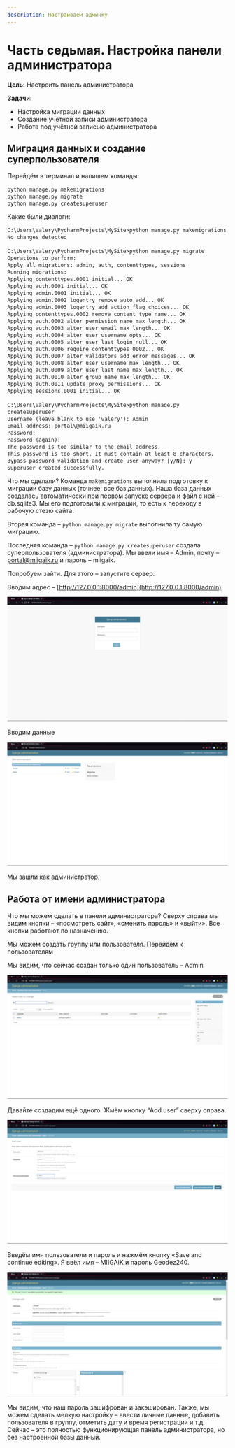 ```yaml
---
description: Настраиваем админку
---
```


# Часть седьмая. Настройка панели администратора

**Цель:** Настроить панель администратора

**Задачи:**

* Настройка миграции данных
* Создание учётной записи администратора
* Работа под учётной записью администратора

## Миграция данных и создание суперпользователя

Перейдём в терминал и напишем команды:

```
python manage.py makemigrations
python manage.py migrate
python manage.py createsuperuser
```

Какие были диалоги:

```
C:\Users\Valery\PycharmProjects\MySite>python manage.py makemigrations
No changes detected

C:\Users\Valery\PycharmProjects\MySite>python manage.py migrate
Operations to perform:
Apply all migrations: admin, auth, contenttypes, sessions
Running migrations:
Applying contenttypes.0001_initial... OK
Applying auth.0001_initial... OK
Applying admin.0001_initial... OK
Applying admin.0002_logentry_remove_auto_add... OK
Applying admin.0003_logentry_add_action_flag_choices... OK
Applying contenttypes.0002_remove_content_type_name... OK
Applying auth.0002_alter_permission_name_max_length... OK
Applying auth.0003_alter_user_email_max_length... OK
Applying auth.0004_alter_user_username_opts... OK
Applying auth.0005_alter_user_last_login_null... OK
Applying auth.0006_require_contenttypes_0002... OK
Applying auth.0007_alter_validators_add_error_messages... OK
Applying auth.0008_alter_user_username_max_length... OK
Applying auth.0009_alter_user_last_name_max_length... OK
Applying auth.0010_alter_group_name_max_length... OK
Applying auth.0011_update_proxy_permissions... OK
Applying sessions.0001_initial... OK

C:\Users\Valery\PycharmProjects\MySite>python manage.py createsuperuser
Username (leave blank to use 'valery'): Admin
Email address: portal\@miigaik.ru
Password:
Password (again):
The password is too similar to the email address.
This password is too short. It must contain at least 8 characters.
Bypass password validation and create user anyway? [y/N]: y
Superuser created successfully.
```

Что мы сделали? Команда `makemigrations` выполнила подготовку к миграции базу данных (точнее, все баз данных). Наша база данных создалась автоматически при первом запуске сервера и файл с ней – db.sqlite3. Мы его подготовили к миграции, то есть к переходу в рабочую стезю сайта.

Вторая команда – `python manage.py migrate` выполнила ту самую миграцию.

Последняя команда – `python manage.py createsuperuser` создала суперпользователя (администратора). Мы ввели имя – Admin, почту – [portal@miigaik.ru](mailto:portal@miigaik.ru) и пароль – miigaik.

Попробуем зайти. Для этого – запустите сервер.

Вводим адрес – [http://127.0.0.1:8000/admin](http://127.0.0.1:8000/admin)

![](.gitbook/assets/c9abb828cedb8a10b27d442a973c7ed3.png)

Вводим данные

![](.gitbook/assets/f541eee590f689ed43c573af71a685c9.png)

Мы зашли как администратор.

## Работа от имени администратора

Что мы можем сделать в панели администратора? Сверху справа мы видим кнопки – «посмотреть сайт», «сменить пароль» и «выйти». Все кнопки работают по назначению.

Мы можем создать группу или пользователя. Перейдём к пользователям

Мы видим, что сейчас создан только один пользователь – Admin

![](.gitbook/assets/fe721eab0e8307385b6db90fa984b8e8.png)

Давайте создадим ещё одного. Жмём кнопку “Add user” сверху справа.

![](.gitbook/assets/c3b5fa9b6595a408a9c9523aac175300.png)

Введём имя пользователи и пароль и нажмём кнопку «Save and continue editing». Я ввёл имя – MIIGAiK и пароль Geodez240.

![](.gitbook/assets/9d586e72e3d1ef36833ff1747241ef4b.png)

Мы видим, что наш пароль зашифрован и закэширован. Также, мы можем сделать мелкую настройку – ввести личные данные, добавить пользователя в группу, отметить дату и время регистрации и т.д. Сейчас – это полностью функционирующая панель администратора, но без настроенной базы данный.
